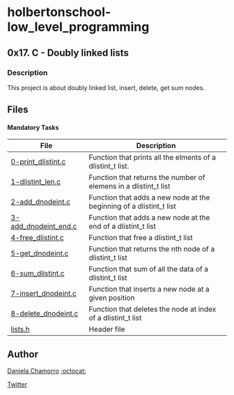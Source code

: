 # holbertonschool-low_level_programming

## 0x17. C - Doubly linked lists
### Description
This project is about doubly linked list, insert, delete, get sum nodes.

## Files
#### Mandatory Tasks

| File | Description |
| ------ | ------ |
| [0-print_dlistint.c](https://github.com/dalexach/holbertonschool-low_level_programming/blob/master/0x17-doubly_linked_lists/0-print_dlistint.c) | Function that prints all the elments of a dlistint_t list. |
| [1-dlistint_len.c](https://github.com/dalexach/holbertonschool-low_level_programming/blob/master/0x17-doubly_linked_lists/1-dlistint_len.c) | Function that returns the number of elemens in a dlistint_t list |
| [2-add_dnodeint.c](https://github.com/dalexach/holbertonschool-low_level_programming/blob/master/0x17-doubly_linked_lists/2-add_dnodeint.c) | Function that adds a new node at the beginning of a dlistint_t list |
| [3-add_dnodeint_end.c](https://github.com/dalexach/holbertonschool-low_level_programming/blob/master/0x17-doubly_linked_lists/3-add_dnodeint_end.c) | Function that adds a new node at the end of a dlistint_t list |
| [4-free_dlistint.c](https://github.com/dalexach/holbertonschool-low_level_programming/blob/master/0x17-doubly_linked_lists/4-free_dlistint.c) | Function that free a dlistint_t list |
| [5-get_dnodeint.c](https://github.com/dalexach/holbertonschool-low_level_programming/blob/master/0x17-doubly_linked_lists/5-get_dnodeint.c) | Function that returns the nth node of a dlistint_t list  |
| [6-sum_dlistint.c](https://github.com/dalexach/holbertonschool-low_level_programming/blob/master/0x17-doubly_linked_lists/6-sum_dlistint.c) | Function that sum of all the data of a dlistint_t list |
| [7-insert_dnodeint.c](https://github.com/dalexach/holbertonschool-low_level_programming/blob/master/0x17-doubly_linked_lists/7-insert_dnodeint.c) | Function that inserts a new node at a given position |
| [8-delete_dnodeint.c](https://github.com/dalexach/holbertonschool-low_level_programming/blob/master/0x17-doubly_linked_lists/8-delete_dnodeint.c) | Function that deletes the node at index of a dlistint_t list |
| [lists.h](https://github.com/dalexach/holbertonschool-low_level_programming/blob/master/0x17-doubly_linked_lists/lists.h) | Header file |


## Author

[Daniela Chamorro](https://www.linkedin.com/in/daniela-alexandra-chamorro-guerrero-666805a1/) [:octocat:](https://github.com/dalexach)

[Twitter](https://twitter.com/dalexach)